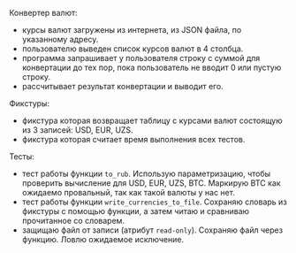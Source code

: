 Конвертер валют: 
- курсы валют загружены из интернета, из JSON файла, по указанному адресу.
- пользователю выведен список курсов валют в 4 столбца.
- программа запрашивает у пользователя строку с суммой для конвертации до тех пор, пока пользователь не вводит 0 или пустую строку. 
- рассчитывает результат конвертации и выводит его.

Фикстуры: 
- фикстура которая возвращает таблицу с курсами валют состоящую из 3 записей: USD, EUR, UZS.
- фикстура которая считает время выполнения всех тестов.

Тесты:
- тест работы функции `to_rub`. Использую параметризацию, чтобы проверить вычисление для USD, EUR, UZS, BTC. Маркирую BTC как ожидаемо провальный, так как такой валюты у нас нет.
- тест работы функции `write_currencies_to_file`. Сохраняю словарь из фикстуры с помощью функции, а затем читаю и сравниваю прочитанное со словарем.
- защищаю файл от записи (атрибут `read-only`). Сохраняю файл через функцию. Ловлю ожидаемое исключение.

